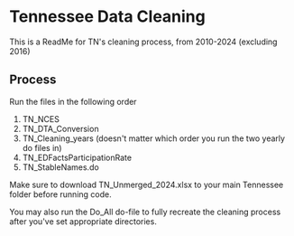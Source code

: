 # Tennessee Data Cleaning

This is a ReadMe for TN's cleaning process, from 2010-2024 (excluding 2016)


## Process
Run the files in the following order

1. TN_NCES
2. TN_DTA_Conversion
3. TN_Cleaning_years (doesn't matter which order you run the two yearly do files in)
4. TN_EDFactsParticipationRate
5. TN_StableNames.do

Make sure to download TN_Unmerged_2024.xlsx to your main Tennessee folder before running code.

You may also run the Do_All do-file to fully recreate the cleaning process after you've set appropriate directories. 
